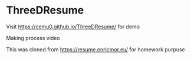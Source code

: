# ThreeDResume 

Visit https://cemu0.github.io/ThreeDResume/ for demo 

Making process video 

This was cloned from https://resume.enricmor.eu/ for homework purpuse 

